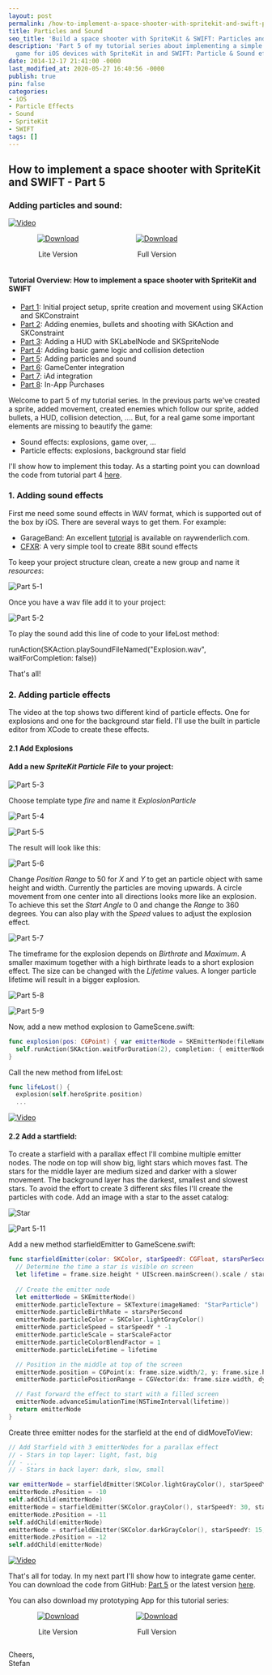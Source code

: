 ```yaml
---
layout: post
permalink: /how-to-implement-a-space-shooter-with-spritekit-and-swift-part-5-particles-and-sound/
title: Particles and Sound
seo_title: 'Build a space shooter with SpriteKit & SWIFT: Particles and Sound'
description: 'Part 5 of my tutorial series about implementing a simple space shooter
  game for iOS devices with SpriteKit in and SWIFT: Particle & Sound effects'
date: 2014-12-17 21:41:00 -0000
last_modified_at: 2020-05-27 16:40:56 -0000
publish: true
pin: false
categories:
- iOS
- Particle Effects
- Sound
- SpriteKit
- SWIFT
tags: []
---
```

## How to implement a space shooter with SpriteKit and SWIFT - Part 5
### Adding particles and sound: 

[![Video](/assets/Videos/8d8MH_gXt84.png)](https://youtu.be/8d8MH_gXt84)

<div style="display: flex; justify-content: space-around; align-items: center;">
  <div style="text-align: center;">
    <a href="https://apps.apple.com/app/just-a-small-spaceshooter-lite/id949662362">
      <img src="/assets/Download.svg" alt="Download">
    </a>
    <p>Lite Version</p>
  </div>
  <div style="text-align: center;">
    <a href="https://apps.apple.com/app/just-a-small-spaceshooter/id1449062544">
      <img src="/assets/Download.svg" alt="Download" >
    </a>
    <p>Full Version</p>
  </div>
  <div></div>
</div>

#### Tutorial Overview: How to implement a space shooter with SpriteKit and SWIFT

  * [Part 1](/how-to-implement-a-space-shooter-with-spritekit-and-swift-part-1): Initial project setup, sprite creation and movement using SKAction and SKConstraint
  * [Part 2](/how-to-implement-a-space-shooter-with-spritekit-and-swift-part-2): Adding enemies, bullets and shooting with SKAction and SKConstraint
  * [Part 3](/how-to-implement-a-space-shooter-with-spritekit-and-swift-part-3-create-a-hud): Adding a HUD with SKLabelNode and SKSpriteNode
  * [Part 4](/how-to-implement-a-space-shooter-with-spritekit-and-swift-part-4-collision-detection): Adding basic game logic and collision detection
  * [Part 5](/how-to-implement-a-space-shooter-with-spritekit-and-swift-part-5-particles-and-sound): Adding particles and sound 
  * [Part 6](/how-to-implement-a-space-shooter-with-spritekit-and-swift-part-6-game-center-integration): GameCenter integration
  * [Part 7](/how-to-implement-a-space-shooter-with-spritekit-and-swift-part-7-iad-integration): iAd integration
  * [Part 8](/how-to-implement-in-app-purchase-for-your-ios-app-in-swift): In-App Purchases



Welcome to part 5 of my tutorial series. In the previous parts we've created a sprite, added movement, created enemies which follow our sprite, added bullets, a HUD, collision detection, ....  But, for a real game some important elements are missing to beautify the game:

  * Sound effects: explosions, game over, ...
  * Particle effects: explosions, background star field 

I'll show how to implement this today. As a starting point you can download the code from tutorial part 4 [here](https://github.com/stfnjstn/MySecondGame/releases/tag/v0.4). 

### 1. Adding sound effects

First me need some sound effects in WAV format, which is supported out of the box by iOS. There are several ways to get them. For example:

  * GarageBand: An excellent [tutorial](http://www.raywenderlich.com/26341/how-to-make-game-music-with-garage-band) is available on raywenderlich.com.
  * [CFXR](http://thirdcog.eu/apps/cfxr): A very simple tool to create 8Bit sound effects

To keep your project structure clean, create a new group and name it _resources_:

![Part 5-1](/assets/2014/12/5-1-1.jpg)

Once you have a wav file add it to your project:

![Part 5-2](/assets/2014/12/5-2-1.jpg)

To play the sound add this line of code to your lifeLost method:

runAction(SKAction.playSoundFileNamed("Explosion.wav", waitForCompletion: false))

That's all!

### 2. Adding particle effects

The video at the top shows two different kind of particle effects. One for explosions and one for the background star field. I'll use the built in particle editor from XCode to create these effects. 

#### 2.1 Add Explosions

#### Add a new _SpriteKit Particle File_ to your project:

![Part 5-3](/assets/2014/12/5-3-1.jpg)

Choose template type _fire_ and name it _ExplosionParticle_

![Part 5-4](/assets/2014/12/5-4.png)

![Part 5-5](/assets/2014/12/5-5-1.jpg)

The result will look like this:

![Part 5-6](/assets/2014/12/5-6-1.jpg)

Change _Position Range_ to 50 for _X_ and _Y_ to get an particle object with same height and width. Currently the particles are moving upwards. A circle movement from one center into all directions looks more like an explosion. To achieve this set the _Start Angle_ to 0 and change the _Range_ to 360 degrees. You can also play with the _Speed_ values to adjust the explosion effect.

![Part 5-7](/assets/2014/12/5-7.png)

The timeframe for the explosion depends on _Birthrate_ and _Maximum_. A smaller maximum together with a high birthrate leads to a short explosion effect. The size can be changed with the _Lifetime_ values. A longer particle lifetime will result in a bigger explosion.

![Part 5-8](/assets/2014/12/5-8.png)

![Part 5-9](/assets/2014/12/5-9-1.jpg)

Now, add a new method explosion to GameScene.swift:

```swift
func explosion(pos: CGPoint) { var emitterNode = SKEmitterNode(fileNamed: "ExplosionParticle.sks") emitterNode.particlePosition = pos self.addChild(emitterNode) // Don't forget to remove the emitter node after the explosion
  self.runAction(SKAction.waitForDuration(2), completion: { emitterNode.removeFromParent() })
}
```

Call the new method from lifeLost:

```swift
func lifeLost() {
  explosion(self.heroSprite.position)
  ...
```

[![Video](/assets/Videos/4DouwA_t-fE.png)](https://youtu.be/4DouwA_t-fE)

#### 2.2 Add a startfield:

To create a starfield with a parallax effect I'll combine multiple emitter nodes. The node on top will show big, light stars which moves fast. The stars for the middle layer are medium sized and darker with a slower movement. The background layer has the darkest, smallest and slowest stars. To avoid the effort to create 3 different _sks_ files I'll create the particles with code. Add an image with a star to the asset catalog: 

![Star](/assets/2014/12/Star-1.jpg)

![Part 5-11](/assets/2014/12/5-11-1.jpg)

Add a new method starfieldEmitter to GameScene.swift:

```swift
func starfieldEmitter(color: SKColor, starSpeedY: CGFloat, starsPerSecond: CGFloat, starScaleFactor: CGFloat) -> SKEmitterNode {
  // Determine the time a star is visible on screen
  let lifetime = frame.size.height * UIScreen.mainScreen().scale / starSpeedY
  
  // Create the emitter node
  let emitterNode = SKEmitterNode()
  emitterNode.particleTexture = SKTexture(imageNamed: "StarParticle")
  emitterNode.particleBirthRate = starsPerSecond
  emitterNode.particleColor = SKColor.lightGrayColor()
  emitterNode.particleSpeed = starSpeedY * -1
  emitterNode.particleScale = starScaleFactor
  emitterNode.particleColorBlendFactor = 1
  emitterNode.particleLifetime = lifetime

  // Position in the middle at top of the screen
  emitterNode.position = CGPoint(x: frame.size.width/2, y: frame.size.height)
  emitterNode.particlePositionRange = CGVector(dx: frame.size.width, dy: 0)

  // Fast forward the effect to start with a filled screen
  emitterNode.advanceSimulationTime(NSTimeInterval(lifetime))
  return emitterNode
}
```

Create three emitter nodes for the starfield at the end of didMoveToView:

```swift
// Add Starfield with 3 emitterNodes for a parallax effect
// - Stars in top layer: light, fast, big
// - ...
// - Stars in back layer: dark, slow, small

var emitterNode = starfieldEmitter(SKColor.lightGrayColor(), starSpeedY: 50, starsPerSecond: 1, starScaleFactor: 0.2)
emitterNode.zPosition = -10
self.addChild(emitterNode)
emitterNode = starfieldEmitter(SKColor.grayColor(), starSpeedY: 30, starsPerSecond: 2, starScaleFactor: 0.1)
emitterNode.zPosition = -11
self.addChild(emitterNode)
emitterNode = starfieldEmitter(SKColor.darkGrayColor(), starSpeedY: 15, starsPerSecond: 4, starScaleFactor: 0.05)
emitterNode.zPosition = -12
self.addChild(emitterNode)
```

[![Video](/assets/Videos/GDazsaYDGjQ.png)](https://youtu.be/GDazsaYDGjQ)

That's all for today. In my next part I'll show how to integrate game center. You can download the code from GitHub: [Part 5](https://github.com/stfnjstn/MySecondGame/releases/tag/v0.5) or the latest version [here](https://github.com/stfnjstn/MySecondGame/tree/master).

You can also download my prototyping App for this tutorial series:

<div style="display: flex; justify-content: space-around; align-items: center;">
  <div style="text-align: center;">
    <a href="https://apps.apple.com/app/just-a-small-spaceshooter-lite/id949662362">
      <img src="/assets/Download.svg" alt="Download">
    </a>
    <p>Lite Version</p>
  </div>
  <div style="text-align: center;">
    <a href="https://apps.apple.com/app/just-a-small-spaceshooter/id1449062544">
      <img src="/assets/Download.svg" alt="Download" >
    </a>
    <p>Full Version</p>
  </div>
  <div></div>
</div>

Cheers,   
Stefan
